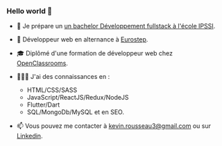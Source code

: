 ### Hello world 👋


- 🏫 Je prépare un [un bachelor Développement fullstack à l'école IPSSI](https://ecole-ipssi.com/formations-informatique/bachelor-developpeur-fullstack-devops/).

- 🏢 Développeur web en alternance à [Eurostep](https://www.eurostep.com/).

- 🎓 Diplômé d'une formation de développeur web chez [OpenClassrooms](https://openclassrooms.com/fr/).

- 🧑🏻‍💻 J'ai des connaissances en :
  - HTML/CSS/SASS
  - JavaScript/ReactJS/Redux/NodeJS
  - Flutter/Dart
  - SQL/MongoDb/MySQL et en SEO.

- 📫 Vous pouvez me contacter à kevin.rousseau3@gmail.com ou sur [Linkedin](https://www.linkedin.com/in/kevin-rousseau-20a7b11b5/).



